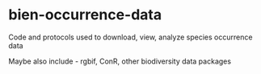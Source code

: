 # bien-occurrence-data

Code and protocols used to download, view, analyze species occurrence data

Maybe also include - rgbif, ConR, other biodiversity data packages
